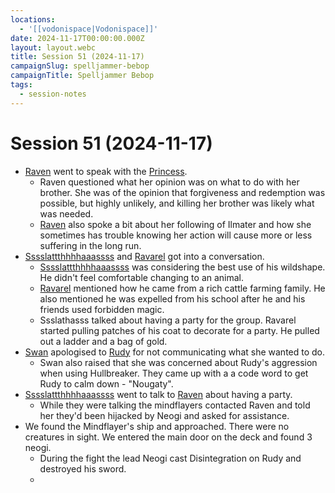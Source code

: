 ```yaml
---
locations:
  - '[[vodonispace|Vodonispace]]'
date: 2024-11-17T00:00:00.000Z
layout: layout.webc
title: Session 51 (2024-11-17)
campaignSlug: spelljammer-bebop
campaignTitle: Spelljammer Bebop
tags:
  - session-notes
---
```

# Session 51 (2024-11-17)

- [Raven](raven.md) went to speak with the [Princess](princess-xedalli.md).
	- Raven questioned what her opinion was on what to do with her brother. She was of the opinion that forgiveness and redemption was possible, but highly unlikely, and killing her brother was likely what was needed.
	- [Raven](raven.md) also spoke a bit about her following of Ilmater and how she sometimes has trouble knowing her action will cause more or less suffering in the long run.
- [Sssslattthhhhaaassss](sssslattthhhhaaassss.md) and [Ravarel](ravarel-deshent.md) got into a conversation.
	- [Sssslattthhhhaaassss](sssslattthhhhaaassss.md) was considering the best use of his wildshape. He didn't feel comfortable changing to an animal.
	- [Ravarel](ravarel-deshent.md) mentioned how he came from a rich cattle farming family. He also mentioned he was expelled from his school after he and his friends used forbidden magic.
	- Ssslathasss talked about having a party for the group. Ravarel started pulling patches of his coat to decorate for a party. He pulled out a ladder and a bag of gold.
- [Swan](swan.md) apologised to [Rudy](refuge-unit-d3.md) for not communicating what she wanted to do.
	- Swan also raised that she was concerned about Rudy's aggression when using Hullbreaker. They came up with a a code word to get Rudy to calm down - "Nougaty".
- [Sssslattthhhhaaassss](sssslattthhhhaaassss.md) went to talk to [Raven](raven.md) about having a party.
	- While they were talking the mindflayers contacted Raven and told her they'd been hijacked by Neogi and asked for assistance.
- We found the Mindflayer's ship and approached. There were no creatures in sight. We entered the main door on the deck and found 3 neogi.
	- During the fight the lead Neogi cast Disintegration on Rudy and destroyed his sword.
	- 
